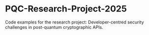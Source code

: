 # PQC-Research-Project-2025
Code examples for the research project: Developer-centred security challenges in post-quantum cryptographic APIs.
